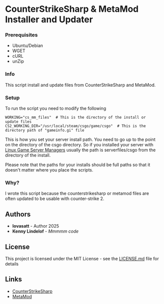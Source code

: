 # CounterStrikeSharp & MetaMod Installer and Updater

### Prerequisites
* Ubuntu/Debian
* WGET
* cURL
* unZip
### Info
This script install and update files from CounterStrikeSharp and MetaMod. 

### Setup
To run the script you need to modify the following
```
WORKING="cs_mm_files"  # This is the directory of the install or update files
CS2_WORKING_DIR="/usr/local/steam/csgo/game/csgo"  # This is the directory path of "gameinfo.gi" file
```

This is how you set your server install path. You need to go up to the point on the directory of the csgo directory. So if you installed your server with [Linux Game Server Managers](https://gameservermanagers.com/) usually the path is serverfiles/csgo from the directory of the install.

Please note that the paths for your installs should be full paths so that it doesn't matter where you place the scripts.

### Why?
I wrote this script because the counterstrikesharp or metamod files are often updated to be usable with counter-strike 2.

## Authors
* **lovasatt** - Author 2025
* **Kenny Lindelof** - *Mmmmm code*

## License
This project is licensed under the MIT License - see the [LICENSE.md](LICENSE.md) file for details

## Links 
* [CounterStrikeSharp](https://docs.cssharp.dev/)
* [MetaMod](https://www.metamodsource.net/)
